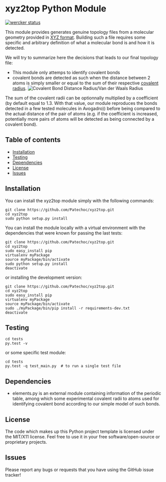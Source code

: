 # xyz2top Python Module

[![wercker status](https://app.wercker.com/status/3a465e5c430cf6908234a4210ffa489c/m "wercker status")](https://app.wercker.com/project/bykey/3a465e5c430cf6908234a4210ffa489c)

This module provides generates genuine topology files from a molecular geometry provided in [XYZ format](http://en.wikipedia.org/wiki/XYZ_file_format). Building such a file requires some specific and arbitrary definition of what a molecular bond is and how it is detected.

We will try to summarize here the decisions that leads to our final topology file:

- This module only attemps to identify covalent bonds
- covalent bonds are detected as such when the distance between 2 atoms is simply smaller or equal to the sum of their respective [covalent radius](http://chemwiki.ucdavis.edu/Theoretical_Chemistry/Chemical_Bonding/General_Principles/Covalent_Bond_Distance,_Radius_and_van_der_Waals_Radius).
  ![Covalent Bond Distance Radius/Van der Waals Radius](http://chemwiki.ucdavis.edu/@api/deki/files/10118/covalent_vanderwaals.png)

The sum of the covalent radii can be optionnally multiplied by a coefficient (by default equal to 1.3. With that value, our module reproduces the bonds detected in a few tested molecules in Avogadro)) before being compared to the actual distance of the pair of atoms (e.g. if the coefficient is increased, potentially more pairs of atoms will be detected as being connected by a covalent bond).


## Table of contents

- [Installation](#installation)
- [Testing](#testing)
- [Dependencies](#dependencies)
- [License](#license)
- [Issues](#issues)


## Installation

You can install the xyz2top module simply with the following commands: 
```shell
git clone https://github.com/Patechoc/xyz2top.git
cd xyz2top
sudo python setup.py install
```

You can install the module locally with a virtual environment with the dependencies that were known for passing the last tests:
```shell
git clone https://github.com/Patechoc/xyz2top.git
cd xyz2top
sudo easy_install pip
virtualenv myPackage
source myPackage/bin/activate
sudo python setup.py install
deactivate
```

or installing the development version:

```shell
git clone https://github.com/Patechoc/xyz2top.git
cd xyz2top
sudo easy_install pip
virtualenv myPackage
source myPackage/bin/activate
sudo ./myPackage/bin/pip install -r requirements-dev.txt
deactivate
```



## Testing

```shell
cd tests
py.test -v
```

or some specific test module:

```shell
cd tests
py.test -q test_main.py  # to run a single test file
```



## Dependencies

- elements.py is an external module containing information of the periodic table, among which some experimental covalent radii to atoms used for identifying covalent bond according to our simple model of such bonds.

## License

The code which makes up this Python project template is licensed under the MIT/X11 license. Feel free to use it in your free software/open-source or proprietary projects.


## Issues

Please report any bugs or requests that you have using the GitHub issue tracker!

